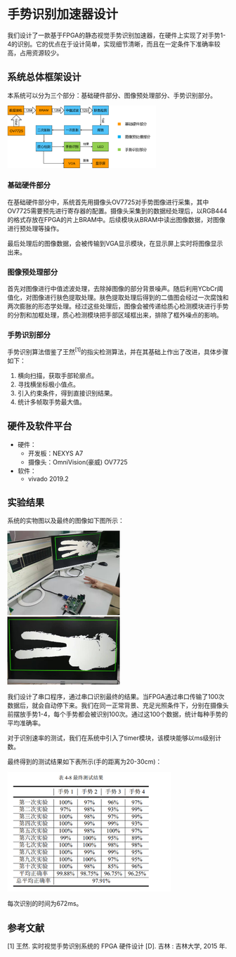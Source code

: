 # 手势识别加速器设计

我们设计了一款基于FPGA的静态视觉手势识别加速器，在硬件上实现了对手势1-4的识别。它的优点在于设计简单，实现细节清晰，而且在一定条件下准确率较高，占用资源较少。

## 系统总体框架设计

本系统可以分为三个部分：基础硬件部分、图像预处理部分、手势识别部分。

<img src="README.assets/pic1.png" alt="pic1" style="zoom: 33%;" />

### 基础硬件部分

在基础硬件部分中，系统首先用摄像头OV7725对手势图像进行采集，其中OV7725需要预先进行寄存器的配置。摄像头采集到的数据经处理后，以RGB444的格式存放在FPGA的片上BRAM中。后续模块从BRAM中读出图像数据，对图像进行预处理等操作。

最后处理后的图像数据，会被传输到VGA显示模块，在显示屏上实时将图像显示出来。

### 图像预处理部分

首先对图像进行中值滤波处理，去除掉图像的部分背景噪声。随后利用YCbCr阈值化，对图像进行肤色提取处理。肤色提取处理后得到的二值图会经过一次腐蚀和两次膨胀的形态学处理。经过这些处理后，图像会被传递给质心检测模块进行手势的分割和加框处理，质心检测模块把手部区域框出来，排除了框外噪点的影响。

### 手势识别部分

手势识别算法借鉴了王然<sup>[1]</sup>的指尖检测算法，并在其基础上作出了改进，具体步骤如下：

1. 横向扫描，获取手部轮廓点。
2. 寻找横坐标极小值点。
3. 引入约束条件，得到直接识别结果。
4. 统计多帧取手势最大值。

## 硬件及软件平台

- 硬件：
  - 开发板：NEXYS A7
  - 摄像头：OmniVision(豪威) OV7725
- 软件：
  - vivado 2019.2

## 实验结果

系统的实物图以及最终的图像如下图所示：

<img src="README.assets/fig2.3.jpg" alt="fig2.3" style="zoom: 25%;" />

<img src="README.assets/fig4.1b.jpg" alt="fig4.1b" style="zoom: 25%;" />

我们设计了串口程序，通过串口识别最终的结果。当FPGA通过串口传输了100次数据后，就会自动停下来。我们在同一正常背景、充足光照条件下，分别在摄像头前摆放手势1-4，每个手势都会被识别100次。通过这100个数据，统计每种手势的平均准确率。

对于识别速率的测试，我们在系统中引入了timer模块，该模块能够以ms级别计数。

最终得到的测试结果如下表所示(手的距离为20-30cm)：

<img src="README.assets/pic2.png" alt="pic2" style="zoom: 67%;" />

每次识别的时间为672ms。

## 参考文献

[1]	王然. 实时视觉手势识别系统的 FPGA 硬件设计 [D]. 吉林 : 吉林大学, 2015 年.  